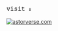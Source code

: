 ### `𝚟𝚒𝚜𝚒𝚝 ↓`

[![astorverse.com](https://img.shields.io/badge/astorverse.com-2c2c2c?style=for-the-badge)](https://astorverse.com)

